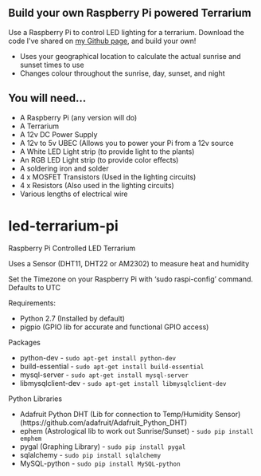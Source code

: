 <div class="main-content">
  <h2 id="how-to-build-your-own-raspberry-pi-powered-terrarium">Build your own Raspberry Pi powered Terrarium</h2>
  <p>Use a Raspberry Pi to control LED lighting for a terrarium. 
    Download the code I've shared on <a href="https://github.com/mpainenz/led-terrarium-pi">my Github page</a>, and build your own!
    </p>
  <ul>
    <li>Uses your geographical location to calculate the actual sunrise and sunset times to use</li>
    <li>Changes colour throughout the sunrise, day, sunset, and night</li>  
  </ul>
  
  
  <h2 id="you-will-need">You will need...</h2>
  <ul>
    <li>A Raspberry Pi (any version will do)</li>
    <li>A Terrarium</li>
    <li>A 12v DC Power Supply</li>   
    <li>A 12v to 5v UBEC (Allows you to power your Pi from a 12v source</li>
    <li>A White LED Light strip (to provide light to the plants)</li>
    <li>An RGB LED Light strip (to provide color effects)</li>
    <li>A soldering iron and solder</li>
    <li>4 x MOSFET Transistors (Used in the lighting circuits)</li>
    <li>4 x Resistors (Also used in the lighting circuits)</li>
    <li>Various lengths of electrical wire</li>
  </ul>

</div>

<div class="parallax-window"
     id="image1"
     data-parallax="scroll" 
     data-image-src="/led-terrarium-pi/assets/img/test.jpg">         
</div>

<div class="main-content">

<h1 id="led-terrarium-pi">led-terrarium-pi</h1>
<p>Raspberry Pi Controlled LED Terrarium</p>

<p>Uses a Sensor (DHT11, DHT22 or AM2302) to measure heat and humidity</p>

<p>Set the Timezone on your Raspberry Pi with ‘sudo raspi-config’ command. Defaults to UTC</p>

<p>Requirements:</p>
<ul>
  <li>Python 2.7 (Installed by default)</li>
  <li>pigpio (GPIO lib for accurate and functional GPIO access)</li>
</ul>

<p>Packages</p>
<ul>
  <li>python-dev - <code class="highlighter-rouge">sudo apt-get install python-dev</code></li>
  <li>build-essential - <code class="highlighter-rouge">sudo apt-get install build-essential</code></li>
  <li>mysql-server - <code class="highlighter-rouge">sudo apt-get install mysql-server</code></li>
  <li>libmysqlclient-dev - <code class="highlighter-rouge">sudo apt-get install libmysqlclient-dev</code></li>
</ul>

<p>Python Libraries</p>
<ul>
  <li>Adafruit Python DHT (Lib for connection to Temp/Humidity Sensor) (https://github.com/adafruit/Adafruit_Python_DHT)</li>
  <li>ephem (Astrological lib to work out Sunrise/Sunset) - <code class="highlighter-rouge">sudo pip install emphem</code></li>
  <li>pygal (Graphing Library) - <code class="highlighter-rouge">sudo pip install pygal</code></li>
  <li>sqlalchemy - <code class="highlighter-rouge">sudo pip install sqlalchemy</code></li>
  <li>MySQL-python - <code class="highlighter-rouge">sudo pip install MySQL-python</code></li>
</ul>

